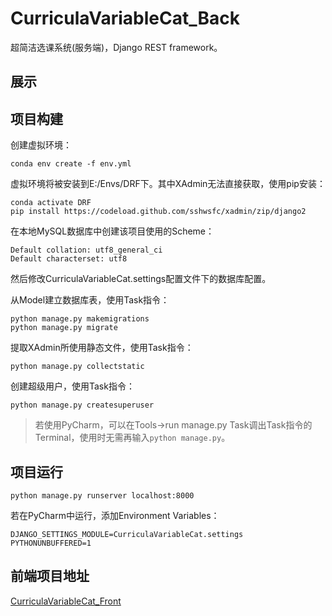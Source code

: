 # CurriculaVariableCat_Back
超简洁选课系统(服务端)，Django REST framework。
## 展示

## 项目构建
创建虚拟环境：
```
conda env create -f env.yml
```
虚拟环境将被安装到E:/Envs/DRF下。其中XAdmin无法直接获取，使用pip安装：
```
conda activate DRF
pip install https://codeload.github.com/sshwsfc/xadmin/zip/django2
```
在本地MySQL数据库中创建该项目使用的Scheme：
```
Default collation: utf8_general_ci
Default characterset: utf8
```
然后修改CurriculaVariableCat.settings配置文件下的数据库配置。

从Model建立数据库表，使用Task指令：
```
python manage.py makemigrations
python manage.py migrate
```
提取XAdmin所使用静态文件，使用Task指令：
```
python manage.py collectstatic
```
创建超级用户，使用Task指令：
```
python manage.py createsuperuser
```
> 若使用PyCharm，可以在Tools->run manage.py Task调出Task指令的Terminal，使用时无需再输入`python manage.py`。

## 项目运行
```
python manage.py runserver localhost:8000
```
若在PyCharm中运行，添加Environment Variables：
```
DJANGO_SETTINGS_MODULE=CurriculaVariableCat.settings
PYTHONUNBUFFERED=1
```
## 前端项目地址
[CurriculaVariableCat_Front](https://github.com/LauZyHou/CurriculaVariableCat_Front)
